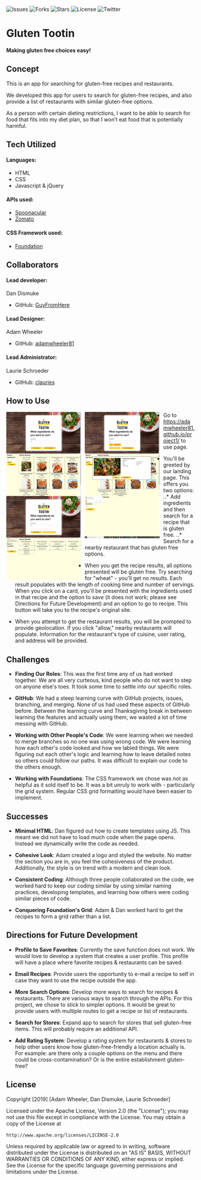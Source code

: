 ![Issues](https://img.shields.io/github/issues/adamwheeler81/project1)  ![Forks](https://img.shields.io/github/forks/adamwheeler81/project1)  ![Stars](https://img.shields.io/github/stars/adamwheeler81/project1)  ![License](https://img.shields.io/github/license/adamwheeler81/project1)  ![Twitter](https://img.shields.io/twitter/url?url=https%3A%2F%2Fgithub.com%2Fadamwheeler81%2Fproject1
)

# Gluten Tootin
#### Making gluten free choices easy!


## Concept
This is an app for searching for gluten-free recipes and restaurants.

We developed this app for users to search for gluten-free recipes, and also provide a list of restaurants with similar gluten-free options.

As a person with certain dieting restrictions, I want to be able to search for food that fits into my diet plan, so that I won’t eat food that is potentially harmful.


## Tech Utilized
#### Languages: 
* HTML
* CSS
* Javascript & jQuery

#### APIs used:
* [Spoonacular](https://spoonacular.com/food-api)
* [Zomato](https://developers.zomato.com/api/v2.1/)

#### CSS Framework used:
* [Foundation](https://foundation.zurb.com/)


## Collaborators
#### Lead developer: 
Dan Dismuke 
* GitHub: [GuyFromHere](https://github.com/GuyFromHere)

#### Lead Designer: 
Adam Wheeler
* GitHub: [adamwheeler81](https://github.com/adamwheeler81)

#### Lead Administrator: 
Laurie Schroeder
* GitHub: [clauries](https://github.com/clauries)


## How to Use
<img src="assets/images/capture-landing-page-start.png" alt="Landing Page" style="float: left; margin-right: 10px;" width="200"/><img src="assets/images/capture-landing-page-search-recipe.png" alt="Landing Page: search for recipes by ingredients" style="float: left; margin-right: 10px;" width="200"/><img src="assets/images/capture-recipes-results.png" alt="Recipe Results Page" style="float: left; margin-right: 10px;" width="200"/><img src="assets/images/capture-recipes-card.png" alt="Recipe Card" style="float: left; margin-right: 10px;" width="200"/><img src="assets/images/capture-landing-page-search-restaurant.png" alt="Landing Page: search for restaurants near you" style="float: left; margin-right: 10px;" width="200"/><img src="assets/images/capture-restaurants-give-location.png" alt="Give permission to use location" style="float: left; margin-right: 10px;" width="200"/><img src="assets/images/capture-restaurants-results.png" alt="Restaurant Results Page" style="float: left; margin-right: 10px;" width="200"/>

* Go to https://adamwheeler81.github.io/project1/ to use page.

* You'll be greeted by our landing page. This offers you two options:
..* Add ingredients and then search for a recipe that is gluten free.
..* Search for a nearby restaurant that has gluten free options.

* When you get the recipe results, all options presented will be gluten free. Try searching for "wheat" - you'll get no results. Each result populates with the length of cooking time and number of servings. When you click on a card, you'll be presented with the ingredients used in that recipe and the option to save (it does not work; please see Directions for Future Development) and an option to go to recipe. This button will take you to the recipe's original site. 

* When you attempt to get the restaurant results, you will be prompted to provide geolocation. If you click "allow," nearby restaurants will populate. Information for the restaurant's type of cuisine, user rating, and address will be provided. 


## Challenges
* **Finding Our Roles**: This was the first time any of us had worked together. We are all very curteous, kind people who do not want to step on anyone else's toes. It took some time to settle into our specific roles.

* **GitHub**: We had a steep learning curve with GitHub projects, issues, branching, and merging. None of us had used these aspects of GitHub before. Between the learning curve and Thanksgiving break in between learning the features and actually using them, we wasted a lot of time messing with GitHub. 

* **Working with Other People's Code**: We were learning when we needed to merge branches so no one was using wrong code. We were learning how each other's code looked and how we labled things. We were figuring out each other's logic and learning how to leave detailed notes so others could follow our paths. It was difficult to explain our code to the others enough.

* **Working with Foundations**: The CSS framework we chose was not as helpful as it sold itself to be. It was a bit unruly to work with - particularly the grid system. Regular CSS grid formatting would have been easier to implement. 


## Successes
* **Minimal HTML**: Dan figured out how to create templates using JS. This meant we did not have to load much code when the page opens. Instead we dynamically write the code as needed. 

* **Cohesive Look**: Adam created a logo and styled the website. No matter the section you are in, you feel the cohesiveness of the product. Additionally, the style is on trend with a modern and clean look.

* **Consistent Coding**: Although three people collaborated on the code, we worked hard to keep our coding similar by using similar naming practices, developing templates, and learning how others were coding similar pieces of code.

* **Conquering Foundation's Grid**: Adam & Dan worked hard to get the recipes to form a grid rather than a list.


## Directions for Future Development
* **Profile to Save Favorites**: Currently the save function does not work. We would love to develop a system that creates a user profile. This profile will have a place where favorite recipes & restaurants can be saved. 

* **Email Recipes**: Provide users the opportunity to e-mail a recipe to self in case they want to use the recipe outside the app. 

* **More Search Options**: Develop more ways to search for recipes & restaurants. There are various ways to search through the APIs. For this project, we chose to stick to simpler options. It would be great to provide users with multiple routes to get a recipe or list of restaurants.

* **Search for Stores**: Expand app to search for stores that sell gluten-free items. This will probably require an additional API.

* **Add Rating System**: Develop a rating system for restaurants & stores to help other users know how gluten-free-friendly a location actually is. For example: are there only a couple options on the menu and there could be cross-contamination? Or is the entire establishment gluten-free?

## License
Copyright [2019] [Adam Wheeler, Dan Dismuke, Laurie Schroeder]

Licensed under the Apache License, Version 2.0 (the "License");
you may not use this file except in compliance with the License.
You may obtain a copy of the License at

    http://www.apache.org/licenses/LICENSE-2.0

Unless required by applicable law or agreed to in writing, software
distributed under the License is distributed on an "AS IS" BASIS,
WITHOUT WARRANTIES OR CONDITIONS OF ANY KIND, either express or implied.
See the License for the specific language governing permissions and
limitations under the License.